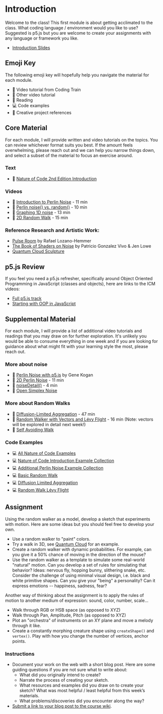# Introduction

Welcome to the class! This first module is about getting acclimated to the class. What coding language / environment would you like to use? Suggested is p5.js but you are welcome to create your assignments with any language or framework you like.

- [Introduction Slides](https://docs.google.com/presentation/d/1cQW-pC2c9kEFse-_g5KHol3DPVtHnHrlMuWKtwunjx4/edit?usp=sharing)

## Emoji Key

The following emoji key will hopefully help you navigate the material for each module.

- 🚂 Video tutorial from Coding Train
- 🎥 Other video tutorial
- 📕 Reading
- 💻 Code examples
- 🎨 Creative project references

## Core Material

For each module, I will provide written and video tutorials on the topics. You can review whichever format suits you best. If the amount feels overwhelming, please reach out and we can help you narrow things down, and select a subset of the material to focus an exercise around.

### Text

- 📕 [Nature of Code 2nd Edition Introduction](https://natureofcode.com/introduction/)

### Videos

- 🚂 [Introduction to Perlin Noise](https://thecodingtrain.com/tracks/the-nature-of-code-2/noc/perlin/intro-to-perlin-noise) - 11 min
- 🚂 [Perlin noise() vs. random()](https://thecodingtrain.com/tracks/the-nature-of-code-2/noc/perlin/noise-vs-random) - 10 min
- 🚂 [Graphing 1D noise](https://thecodingtrain.com/tracks/the-nature-of-code-2/noc/perlin/graphing-1d-perlin-noise) - 13 min
- 🚂 [2D Random Walk](https://thecodingtrain.com/challenges/52-random-walker) - 15 min

### Reference Research and Artistic Work:

- [Pulse Room](https://www.lozano-hemmer.com/pulse_room.php) by Rafael Lozano-Hemmer
- [The Book of Shaders on Noise](https://thebookofshaders.com/11/) by Patricio Gonzalez Vivo & Jen Lowe
- [Quantum Cloud Sculpture](https://en.wikipedia.org/wiki/Quantum_Cloud)

## p5.js Review

If you feel you need a p5.js refresher, specifically around Object Oriented Programming in JavaScript (classes and objects), here are links to the ICM videos:

- [Full p5.js track](https://thecodingtrain.com/tracks/code-programming-with-p5-js/)
- [Starting with OOP in JavaScript](https://thecodingtrain.com/tracks/code-programming-with-p5-js/code/6-objects/2-classes)

## Supplemental Material

For each module, I will provide a list of additional video tutorials and readings that you may draw on for further exploration. It's unlikely you would be able to consume everything in one week and if you are looking for guidance about what might fit with your learning style the most, please reach out.

### More about noise

- 📕 [Perlin Noise with p5.js](http://genekogan.com/code/p5js-perlin-noise/) by Gene Kogan
- 🚂 [2D Perlin Noise](https://youtu.be/ikwNrFvnL3g?list=PLRqwX-V7Uu6ZV4yEcW3uDwOgGXKUUsPOM) - 11 min
- 🚂 [noiseDetail()](https://youtu.be/D1BBj2VaBl4?list=PLRqwX-V7Uu6ZV4yEcW3uDwOgGXKUUsPOM) - 4 min
- 🚂 [Open Simplex Noise](https://thecodingtrain.com/tracks/noise/noise/open-simplex-noise)

### More about Random Walks

- 🚂 [Diffusion-Limited Aggregation](https://thecodingtrain.com/challenges/34-diffusion-limited-aggregation) - 47 min
- 🚂 [Random Walker with Vectors and Lévy Flight](https://thecodingtrain.com/challenges/53-random-walker-with-vectors-and-levy-flight) - 16 min (Note: vectors will be explored in detail next week!)
- 🚂 [Self Avoiding Walk](https://thecodingtrain.com/challenges/162-self-avoiding-walk)

### Code Examples

- 💻 [All Nature of Code Examples](https://editor.p5js.org/codingtrain/collections/qTyT_RX11)
- 💻 [Nature of Code Introduction Example Collection](https://editor.p5js.org/natureofcode/collections/q6TdDnTAp)
- 💻 [Additional Perlin Noise Example Collection](https://editor.p5js.org/codingtrain/collections/qTyT_RX11)
- 💻 [Basic Random Walk](https://editor.p5js.org/codingtrain/sketches/N-qqe1ExZ)
- 💻 [Diffusion Limited Aggregation](https://editor.p5js.org/codingtrain/sketches/XpS9wGkbB)
- 💻 [Random Walk Lévy Flight](https://editor.p5js.org/codingtrain/sketches/L24X90MBH)

## Assignment

Using the random walker as a model, develop a sketch that experiments with motion. Here are some ideas but you should feel free to develop your own.

- Use a random walker to "paint" colors.
- Try a walk in 3D, see [Quantum Cloud](http://en.wikipedia.org/wiki/Quantum_Cloud) for an example.
- Create a random walker with dynamic probabilities. For example, can you give it a 50% chance of moving in the direction of the mouse?
- Use the random walker as a template to simulate some real-world "natural" motion. Can you develop a set of rules for simulating that behavior? Ideas: nervous fly, hopping bunny, slithering snake, etc. Consider the challenge of using minimal visual design, i.e. black and white primitive shapes. Can you give your "being" a personality? Can it express emotions -- happiness, sadness, fear?

Another way of thinking about the assignment is to apply the rules of motion to another medium of expression: sound, color, number, scale...

- Walk through RGB or HSB space (as opposed to XYZ)
- Walk through Pan, Amplitude, Pitch (as opposed to XYZ)
- Plot an "orchestra" of instruments on an XY plane and move a melody through it like.
- Create a constantly morphing creature shape using `createShape()` and `vertex()`. Play with how you change the number of vertices, anchor points.

### Instructions

- Document your work on the web with a short blog post. Here are some guiding questions if you are not sure what to write about:
  - What did you originally intend to create?
  - Narrate the process of creating your sketch.
  - What resources and examples did you draw on to create your sketch? What was most helpful / least helpful from this week’s materials.
  - What problems/discoveries did you encounter along the way?
- [Submit a link to your blog post to the course wiki](https://github.com/nature-of-code/noc-syllabus-S24/wiki).

